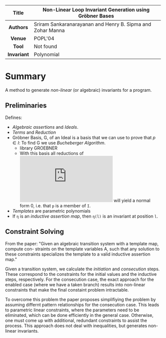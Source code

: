 | **Title**     | Non-Linear Loop Invariant Generation using Gröbner Bases     | 
|:-------------:|--------------------------------------------------------------| 
| **Authors**   | Sriram Sankaranarayanan and Henry B. Sipma and Zohar Manna   | 
| **Venue**     | POPL'04                                                      |
| **Tool**      | Not found                                                    |
| **Invariant** | Polynomial                                                   |

# Summary
A method to generate *non-linear* (or algebraic) invariants for a program.

## Preliminaries
Defines:

* *Algebraic assertions* and *Ideals*.
* *Terms* and *Reduction*
* Gröbner Basis, G, of an Ideal is a basis that we can use to prove
  that $p \in I$: To find G we use *Bucheberger Algorithm*.
  - library GROEBNER
  - With this basis all reductions of ![equation](http://www.sciweavers.org/tex2img.php?eq=p%5cin%20I&bc=White&fc=Black&im=jpg&fs=12&ff=arev&edit=)
 will yield a normal form 0, i.e.
	that `p` is a member of `I`.
* *Templates* are parametric polynomials
* If `η` is an *inductive assertion map*, then `η(l)` is an invariant at
  position `l`.

## Constraint Solving

From the paper: "Given an algebraic transition system with a template map, compute con-
straints on the template variables A, such that any solution to these
constraints specializes the template to a valid inductive assertion
map."


Given a transition system, we calculate the *initiation* and
*consecution* steps.  These correspond to the constraints for the
initial values and the inductive steps, respectively.
For the consecution case, the exact approach for the enabled case
(where we have a taken branch) results into non-linear constraints 
that make the final constaint problem intractable.

To overcome this problem the paper proposes simplifiying the
problem by assuming differnt pattern relationships for the
consecution case. 
This leads to parametric linear constraints, where the parameters need to
be eliminated, which can be done efficiently in the general case.
Otherwise, one must come up with additional, redundant constraints
to assist the process.
This approach does not deal with inequalities, but generates non-linear
invariants.
